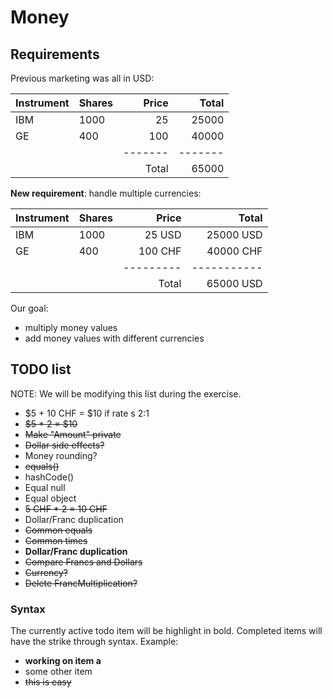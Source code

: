 # Money

## Requirements

Previous marketing was all in USD: 

| Instrument | Shares | Price | Total |
|------------|:-------|------:|------:|
| IBM        | 1000   | 25    | 25000 |
| GE         | 400    | 100   | 40000 |
|            |        |-------|-------|
|            |        | Total | 65000 |

**New requirement**: handle multiple currencies:

| Instrument | Shares | Price   | Total     |
|------------|:-------|--------:|----------:|
| IBM        | 1000   | 25 USD  | 25000 USD |
| GE         | 400    | 100 CHF | 40000 CHF |
|            |        |---------|-----------|
|            |        | Total   | 65000 USD |

Our goal:

- multiply money values
- add money values with different currencies

## TODO list

NOTE: We will be modifying this list during the exercise.
 
- $5 + 10 CHF = $10 if rate s 2:1
- ~~$5 * 2 = $10~~
- ~~Make "Amount" private~~
- ~~Dollar side effects?~~
- Money rounding?
- ~~equals()~~
- hashCode()
- Equal null
- Equal object
- ~~5 CHF * 2 = 10 CHF~~
- Dollar/Franc duplication
- ~~Common equals~~
- ~~Common times~~
- **Dollar/Franc duplication**
- ~~Compare Francs and Dollars~~
- ~~Currency?~~
- ~~Delete FrancMultiplication?~~

### Syntax

The currently active todo item will be highlight in bold. 
Completed items will have the strike through syntax.
Example:

- **working on item a**
- some other item
- ~~this is easy~~
 